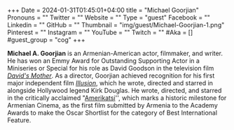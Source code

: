 +++
Date = 2024-01-31T01:45:01+04:00
title = "Michael Goorjian"
Pronouns = ""
Twitter = ""
Website = ""
Type = "guest"
Facebook = ""
Linkedin = ""
GitHub = ""
Thumbnail = "img/guest/Michael-Goorjian-1.png"
Pinterest = ""
Instagram = ""
YouTube = ""
Twitch = ""
#Aka = []
#guest_group = "cog"
+++

__Michael A. Goorjian__ is an Armenian-American actor, filmmaker, and writer. He has won an Emmy Award for Outstanding Supporting Actor in a Miniseries or Special for his role as David Goodson in the television film _[David's Mother](https://en.wikipedia.org/wiki/David%27s_Mother)_. As a director, Goorjian achieved recognition for his first major independent film _[Illusion](https://en.wikipedia.org/wiki/Illusion_(2004_film))_, which he wrote, directed and starred in alongside Hollywood legend Kirk Douglas. He wrote, directed, and starred in the critically acclaimed "[Amerikatsi](https://en.wikipedia.org/wiki/Amerikatsi)'', which marks a historic milestone for Armenian Cinema, as the first film submitted by Armenia to the Academy Awards to make the Oscar Shortlist for the category of Best International Feature.
